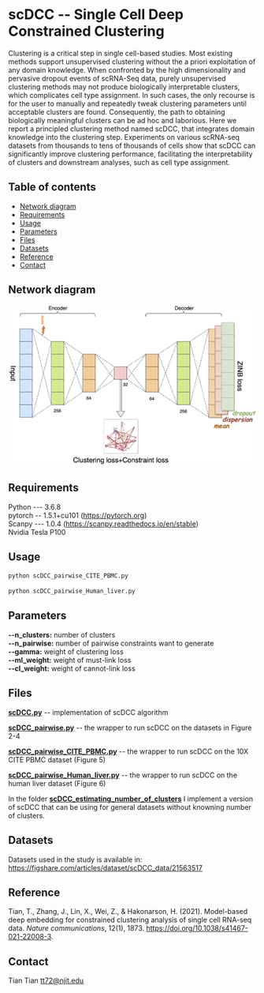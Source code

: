 # scDCC -- Single Cell Deep Constrained Clustering

Clustering is a critical step in single cell-based studies. Most existing methods support unsupervised clustering without the a priori exploitation of any domain knowledge. When confronted by the high dimensionality and pervasive dropout events of scRNA-Seq data, purely unsupervised clustering methods may not produce biologically interpretable clusters, which complicates cell type assignment. In such cases, the only recourse is for the user to manually and repeatedly tweak clustering parameters until acceptable clusters are found. Consequently, the path to obtaining biologically meaningful clusters can be ad hoc and laborious. Here we report a principled clustering method named scDCC, that integrates domain knowledge into the clustering step. Experiments on various scRNA-seq datasets from thousands to tens of thousands of cells show that scDCC can significantly improve clustering performance, facilitating the interpretability of clusters and downstream analyses, such as cell type assignment.

## Table of contents
- [Network diagram](#diagram)
- [Requirements](#requirements)
- [Usage](#usage)
- [Parameters](#parameters)
- [Files](#files)
- [Datasets](#datasets)
- [Reference](#reference)
- [Contact](#contact)

## <a name="diagram"></a>Network diagram

![alt text](https://github.com/ttgump/scDCC/blob/master/image.png?raw=True)

## <a name="requirements"></a>Requirements

Python --- 3.6.8<br/>
pytorch -- 1.5.1+cu101 (https://pytorch.org)<br/>
Scanpy --- 1.0.4 (https://scanpy.readthedocs.io/en/stable)<br/>
Nvidia Tesla P100

## <a name="usage"></a>Usage

```bash
python scDCC_pairwise_CITE_PBMC.py
```

```bash
python scDCC_pairwise_Human_liver.py
```

## <a name="parameters"></a>Parameters

**--n_clusters:** number of clusters<br/>
**--n_pairwise:** number of pairwise constraints want to generate<br/>
**--gamma:** weight of clustering loss<br/>
**--ml_weight:** weight of must-link loss<br/>
**--cl_weight:** weight of cannot-link loss<br/>

## <a name="files"></a>Files

**[scDCC.py](https://github.com/ttgump/scDCC/blob/master/scDCC.py)** -- implementation of scDCC algorithm

**[scDCC_pairwise.py](https://github.com/ttgump/scDCC/blob/master/scDCC_pairwise.py)** -- the wrapper to run scDCC on the datasets in Figure 2-4

**[scDCC_pairwise_CITE_PBMC.py](https://github.com/ttgump/scDCC/blob/master/scDCC_pairwise_CITE_PBMC.py)** -- the wrapper to run scDCC on the 10X CITE PBMC dataset (Figure 5)

**[scDCC_pairwise_Human_liver.py](https://github.com/ttgump/scDCC/blob/master/scDCC_pairwise_Human_liver.py)** -- the wrapper to run scDCC on the human liver dataset (Figure 6)

In the folder **[scDCC_estimating_number_of_clusters](https://github.com/ttgump/scDCC/tree/master/scDCC_estimating_number_of_clusters)** I implement a version of scDCC that can be using for general datasets without knowning number of clusters.

## <a name="datasets"></a>Datasets

Datasets used in the study is available in: https://figshare.com/articles/dataset/scDCC_data/21563517

## <a name="reference"></a>Reference

Tian, T., Zhang, J., Lin, X., Wei, Z., & Hakonarson, H. (2021). Model-based deep embedding for constrained clustering analysis of single cell RNA-seq data. *Nature communications*, 12(1), 1873. https://doi.org/10.1038/s41467-021-22008-3.

## <a name="contact"></a>Contact

Tian Tian tt72@njit.edu
